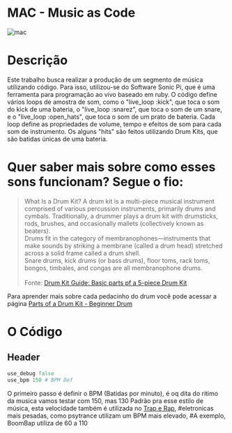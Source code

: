 # MAC - Music as Code
![mac](https://user-images.githubusercontent.com/74078237/215487202-c8a76e6a-d008-4003-a618-a9fd9db374b8.png)

# Descrição

Este trabalho busca realizar a produção de um segmento de música utilizando código. Para isso, utilizou-se do Software Sonic Pi, que é uma ferramenta para programação ao vivo baseado em ruby. O código define vários loops de amostra de som, como o "live_loop :kick", que toca o som do kick de uma bateria, o "live_loop :snarez", que toca o som de um snare, e o "live_loop :open_hats", que toca o som de um prato de bateria. Cada loop define as propriedades de volume, tempo e efeitos de som para cada som de instrumento. Os alguns "hits" são feitos utilizando Drum Kits, que são batidas únicas de uma bateria.

# Quer saber mais sobre como esses sons funcionam? Segue o fio:

> What Is a Drum Kit?
A drum kit is a multi-piece musical instrument comprised of various percussion instruments, primarily drums and cymbals. Traditionally, a drummer plays a drum kit with drumsticks, rods, brushes, and occasionally mallets (collectively known as beaters). <br>
Drums fit in the category of membranophones—instruments that make sounds by striking a membrane (called a drum head) stretched across a solid frame called a drum shell.<br> Snare drums, kick drums (or bass drums), floor toms, rack toms, bongos, timbales, and congas are all membranophone drums. <br><br>
Fonte: [Drum Kit Guide: Basic parts pf a 5-piece Drum Kit](https://www.masterclass.com/articles/drum-kit-guide)

Para aprender mais sobre cada pedacinho do drum você pode acessar a página [Parts of a Drum Kit - Beginner Drum](https://beginnerdrums.uk/parts-of-a-drum-kit/)

# O Código
## Header
``` ruby
use_debug false
use_bpm 150 # BPM Def
```
O primeiro passo é definir o BPM (Batidas por minuto), é oq dita do ritimo da musica vamos testar com 150, mas 130 Padrão pra esse estilo de música, esta velocidade também é utilizada no [Trap e Rap](https://blog.beatstars.com/posts/trap-bpm-guide), #eletronicas mais pesadas, como psytrance utilizam um BPM mais elevado,
#A exemplo, BoomBap utiliza de 60 a 110
